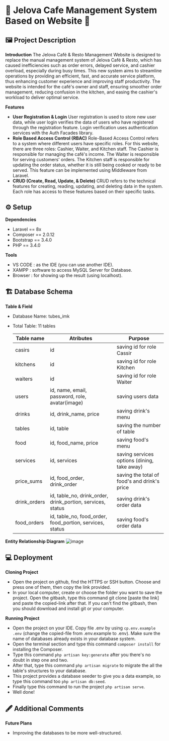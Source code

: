 # 🥘 Jelova Cafe Management System Based on Website 🥘

## 🖼️ Project Description 
**Introduction**
The Jelova Café & Resto Management Website is designed to replace the manual management system of Jelova Café & Resto, which has caused inefficiencies such as order errors, delayed service, and cashier overload, especially during busy times. This new system aims to streamline operations by providing an efficient, fast, and accurate service platform, thus enhancing customer experience and improving staff productivity. The website is intended for the café's owner and staff, ensuring smoother order management, reducing confusion in the kitchen, and easing the cashier's workload to deliver optimal service.

**Features**
- **User Registration & Login**
  User registration is used to store new user data, while user login verifies the data of users who have registered through the registration feature. Login verification uses authentication services with the Auth Facades library.
- **Role Based Access Control (RBAC)**
  Role-Based Access Control refers to a system where different users have specific roles. For this website, there are three roles: Cashier, Waiter, and Kitchen staff. The Cashier is responsible for managing the café's income. The Waiter is responsible for serving customers' orders. The Kitchen staff is responsible for updating the order status, whether it is still being cooked or ready to be served. This feature can be implemented using Middleware from Laravel.
- **CRUD (Create, Read, Update, & Delete)**
  CRUD refers to the technical features for creating, reading, updating, and deleting data in the system. Each role has access to these features based on their specific tasks.

## ⚙️ Setup 
**Dependencies**
- Laravel == 8x
- Composer == 2.0.12
- Bootstrap == 3.4.0
- PHP == 3.4.0
  
**Tools**
- VS CODE : as the IDE (you can use another IDE).
- XAMPP : software to access MySQL Server for Database.
- Browser : for showing up the result (using localhost).
  
## 🏗️ Database Schema
**Table & Field**
- Database Name: tubes_imk
- Total Table: 11 tables

  | Table name | Atributes | Purpose |
  | ---------- | --------- | ------- |
  | casirs | id | saving id for role Cassir |
  | kitchens | id | saving id for role Kitchen |
  | waiters | id | saving id for role Waiter |
  | users | id, name, email, password, role, avatar(image) | saving users data |
  | drinks | id, drink_name, price | saving drink's menu | 
  | tables | id, table | saving the number of table |
  | food | id, food_name, price | saving food's menu |
  | services | id, services | saving services options (dining, take away) |
  | price_sums | id, food_order, drink_order | saving the total of food's and drink's price |
  | drink_orders | id, table_no, drink_order, drink_portion, services, status | saving drink's order data |
  | food_orders | id, table_no, food_order, food_portion, services, status | saving food's order data | 
 
**Entity Relationship Diagram**
![image](https://github.com/user-attachments/assets/c31d56c6-478d-4eed-a4ac-6c96b025c9d7)

## 💻 Deployment 
**Cloning Project**
- Open the project on github, find the HTTPS or SSH button. Choose and press one of them, then copy the link provided.
- In your local computer, create or choose the folder you want to save the project. Open the gitbash, type this command git clone [paste the link] and paste the copied-link after that. If you can't find the gitbash, then you should download and install git or your computer.

**Running Project**
- Open the project on your IDE. Copy file .env by using ```cp.env.example .env``` (change the copied-file from .env.example to .env). Make sure the name of databases already exists in your database system.
- Open the terminal section and type this command ```composer install``` for installing the Composer.
- Type this command ```php artisan key:generate``` after you there's no doubt in step one and two.
- After that, type this command ```php artisan migrate``` to migrate the all the table's structures to your database.
- This project provides a database seeder to give you a data example, so type this command too ```php artisan db:seed```.
- Finally type this command to run the project ```php artisan serve```.
- Well done!

## 🖋️ Additional Comments 
**Future Plans**
- Improving the databases to be more well-structured.

